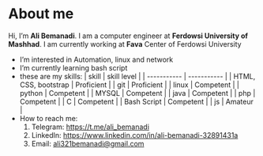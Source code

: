 # About me
Hi, I’m **Ali Bemanadi**. I am a computer engineer at **Ferdowsi University of Mashhad**. I am currently working at **Fava** Center of Ferdowsi University
- I’m interested in Automation, linux and network
- I’m currently learning bash script
- these are my skills:
  | skill | skill level |
  | ----------- | ----------- |
  | HTML, CSS, bootstrap | Proficient |
  | git | Proficient |
  | linux | Competent |
  | python | Competent |
  | MYSQL | Competent |
  | java | Competent |
  | php | Competent |
  | C | Competent |
  | Bash Script | Competent |
  | js | Amateur |
- How to reach me:
  1. Telegram: https://t.me/ali_bemanadi
  2. LinkedIn: https://www.linkedin.com/in/ali-bemanadi-32891431a
  3. Email: ali321bemanadi@gmail.com
